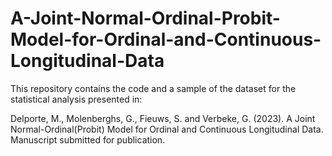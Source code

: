 # A-Joint-Normal-Ordinal-Probit-Model-for-Ordinal-and-Continuous-Longitudinal-Data

This repository contains the code and a sample of the dataset for the statistical analysis presented in:

Delporte, M., Molenberghs, G., Fieuws, S. and Verbeke, G. (2023). A Joint Normal-Ordinal(Probit) Model for Ordinal
and Continuous Longitudinal Data. Manuscript submitted for publication.
